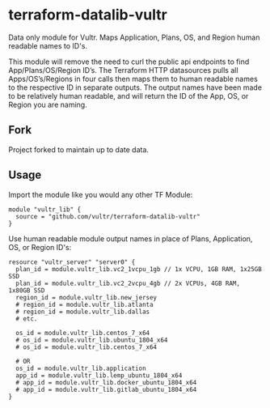 # terraform-datalib-vultr
Data only module for Vultr. Maps Application, Plans, OS, and Region human readable names to ID's.

This module will remove the need to curl the public api endpoints to find App/Plans/OS/Region ID’s. The Terraform HTTP datasources pulls all Apps/OS’s/Regions in four calls then maps them to human readable names to the respective ID in separate outputs. The output names have been made to be relatively human readable, and will return the ID of the App, OS, or Region you are naming.

## Fork
Project forked to maintain up to date data.

## Usage
Import the module like you would any other TF Module:
```hcl
module "vultr_lib" {
  source = "github.com/vultr/terraform-datalib-vultr"
}
```

Use human readable module output names in place of Plans, Application, OS, or Region ID's:

```hcl
resource "vultr_server" "server0" {
  plan_id = module.vultr_lib.vc2_1vcpu_1gb // 1x VCPU, 1GB RAM, 1x25GB SSD
  plan_id = module.vultr_lib.vc2_2vcpu_4gb // 2x VCPUs, 4GB RAM, 1x80GB SSD
  region_id = module.vultr_lib.new_jersey
  # region_id = module.vultr_lib.atlanta
  # region_id = module.vultr_lib.dallas
  # etc. 
  
  os_id = module.vultr_lib.centos_7_x64
  # os_id = module.vultr_lib.ubuntu_1804_x64
  # os_id = module.vultr_lib.centos_7_x64
  
  # OR 
  os_id = module.vultr_lib.application
  app_id = module.vultr_lib.lemp_ubuntu_1804_x64
  # app_id = module.vultr_lib.docker_ubuntu_1804_x64
  # app_id = module.vultr_lib.gitlab_ubuntu_1804_x64
}
```
